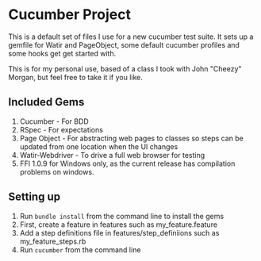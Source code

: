 # Cucumber Project

This is a default set of files I use for a new cucumber test suite. It sets up a gemfile for Watir and PageObject, some default cucumber profiles and some hooks get get started with.

This is for my personal use, based of a class I took with John "Cheezy" Morgan, but feel free to take it if you like.

## Included Gems

1. Cucumber - For BDD
2. RSpec - For expectations
3. Page Object - For abstracting web pages to classes so steps can be updated from one location when the UI changes
4. Watir-Webdriver - To drive a full web browser for testing 
5. FFI 1.0.9 for Windows only, as the current release has compilation problems on windows.

## Setting up
1. Run `bundle install` from the command line to install the gems
1. First, create a feature in features such as my_feature.feature
2. Add a step definitions file in features/step_definiions such as my_feature_steps.rb
3. Run `cucumber` from the command line